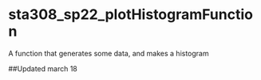 # sta308_sp22_plotHistogramFunction
A function that generates some data, and makes a histogram

##Updated march 18

